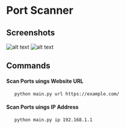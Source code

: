 # Port Scanner 
## Screenshots 
![alt text](https://samrat-sarkar.github.io/Port_Scanner/screenshot1.PNG)
![alt text](https://samrat-sarkar.github.io/Port_Scanner/screenshot2.PNG)
## Commands
#### Scan Ports uings Website URL 
```http
   python main.py url https://example.com/
```
#### Scan Ports uings IP Address 

```http
   python main.py ip 192.168.1.1
```
